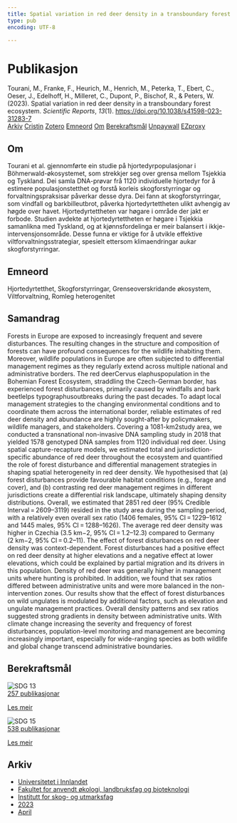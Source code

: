 ```yaml
---
title: Spatial variation in red deer density in a transboundary forest ecosystem
type: pub
encoding: UTF-8

---
```

<h1>Publikasjon</h1>
<article id="csl-bib-container-IPTGM5HV" class="csl-bib-container">
  <div class="csl-bib-body"> <div class="csl-entry">Tourani, M., Franke, F., Heurich, M., Henrich, M., Peterka, T., Ebert, C., Oeser, J., Edelhoff, H., Milleret, C., Dupont, P., Bischof, R., &#38; Peters, W. (2023). Spatial variation in red deer density in a transboundary forest ecosystem. <i>Scientific Reports</i>, <i>13</i>(1). <a href="https://doi.org/10.1038/s41598-023-31283-7">https://doi.org/10.1038/s41598-023-31283-7</a></div> </div>
  <div class="csl-bib-buttons">
    <a href="#taxonomy-article-IPTGM5HV" alt="archive" class="csl-bib-button">Arkiv</a>
    <a href="https://app.cristin.no/results/show.jsf?id=2139416" alt="Cristin" class="csl-bib-button">Cristin</a>
    <a href="http://zotero.org/groups/5881554/items/IPTGM5HV" alt="Zotero" class="csl-bib-button">Zotero</a>
    <a href="#keywords-article-IPTGM5HV" alt="keywords" class="csl-bib-button">Emneord</a>
    <a href="#about-article-IPTGM5HV" alt="about_pub" class="csl-bib-button">Om</a>
    <a href="#sdg-article-IPTGM5HV" alt="sdg" class="csl-bib-button">Berekraftsmål</a>
    <a href="https://www.nature.com/articles/s41598-023-31283-7.pdf" alt="Unpaywall" class="csl-bib-button">Unpaywall</a>
    <a href="https://www.nature.com/articles/s41598-023-31283-7.pdf" alt="EZproxy" class="csl-bib-button">EZproxy</a>
  </div>
  <div id="csl-bib-meta-container-IPTGM5HV"></div>
</article>
<div id="csl-bib-meta-IPTGM5HV" class="csl-bib-meta">
  <article id="about-article-IPTGM5HV" class="about_pub-article">
    <h1>Om</h1>
    Tourani et al. gjennomførte ein studie på hjortedyrpopulasjonar i Böhmerwald-økosystemet, som strekkjer seg over grensa mellom Tsjekkia og Tyskland. Dei samla DNA-prøvar frå 1120 individuelle hjortedyr for å estimere populasjonstetthet og forstå korleis skogforstyrringar og forvaltningspraksisar påverkar desse dyra. Dei fann at skogforstyrringar, som vindfall og barkbilleutbrot, påverka hjortedyrtettheten ulikt avhengig av høgde over havet. Hjortedyrtettheten var høgare i område der jakt er forbode. Studien avdekte at hjortedyrtettheten er høgare i Tsjekkia samanlikna med Tyskland, og at kjønnsfordelinga er meir balansert i ikkje-intervensjonsområde. Desse funna er viktige for å utvikle effektive viltforvaltningsstrategiar, spesielt ettersom klimaendringar aukar skogforstyrringar.
  </article>
  <article id="keywords-article-IPTGM5HV" class="keywords-article">
    <h1>Emneord</h1>
    Hjortedyrtetthet, Skogforstyrringar, Grenseoverskridande økosystem, Viltforvaltning, Romleg heterogenitet
  </article>
  <article id="abstract-article-IPTGM5HV" class="abstract-article">
    <h1>Samandrag</h1>
    Forests in Europe are exposed to increasingly frequent and severe disturbances. The resulting changes in the structure and composition of forests can have profound consequences for the wildlife inhabiting them. Moreover, wildlife populations in Europe are often subjected to differential management regimes as they regularly extend across multiple national and administrative borders. The red deerCervus elaphuspopulation in the Bohemian Forest Ecosystem, straddling the Czech-German border, has experienced forest disturbances, primarily caused by windfalls and bark beetleIps typographusoutbreaks during the past decades. To adapt local management strategies to the changing environmental conditions and to coordinate them across the international border, reliable estimates of red deer density and abundance are highly sought-after by policymakers, wildlife managers, and stakeholders. Covering a 1081-km2study area, we conducted a transnational non-invasive DNA sampling study in 2018 that yielded 1578 genotyped DNA samples from 1120 individual red deer. Using spatial capture-recapture models, we estimated total and jurisdiction-specific abundance of red deer throughout the ecosystem and quantified the role of forest disturbance and differential management strategies in shaping spatial heterogeneity in red deer density. We hypothesised that (a) forest disturbances provide favourable habitat conditions (e.g., forage and cover), and (b) contrasting red deer management regimes in different jurisdictions create a differential risk landscape, ultimately shaping density distributions. Overall, we estimated that 2851 red deer (95% Credible Interval = 2609–3119) resided in the study area during the sampling period, with a relatively even overall sex ratio (1406 females, 95% CI = 1229–1612 and 1445 males, 95% CI = 1288–1626). The average red deer density was higher in Czechia (3.5 km−2, 95% CI = 1.2–12.3) compared to Germany (2 km−2, 95% CI = 0.2–11). The effect of forest disturbances on red deer density was context-dependent. Forest disturbances had a positive effect on red deer density at higher elevations and a negative effect at lower elevations, which could be explained by partial migration and its drivers in this population. Density of red deer was generally higher in management units where hunting is prohibited. In addition, we found that sex ratios differed between administrative units and were more balanced in the non-intervention zones. Our results show that the effect of forest disturbances on wild ungulates is modulated by additional factors, such as elevation and ungulate management practices. Overall density patterns and sex ratios suggested strong gradients in density between administrative units. With climate change increasing the severity and frequency of forest disturbances, population-level monitoring and management are becoming increasingly important, especially for wide-ranging species as both wildlife and global change transcend administrative boundaries.
  </article>
  <article id="sdg-article-IPTGM5HV" class="sdg-article">
    <h1>Berekraftsmål</h1>
    <div class="sdg-container"><div id="sdg13" class="sdg">
        <img src="{{< params subfolder >}}images/sdg/sdg13_nn.png" class="image" alt="SDG 13">
        <div class="sdg-overlay">
          <a href="/nn/archive/?key=?sdg=13#archive" class="sdg-publication-count"><span>257</span> publikasjonar</a>
          <p><a href="https://fn.no/om-fn/fns-baerekraftsmaal/stoppe-klimaendringene?lang=nno-NO" class="sdg-read-more">Les meir</a></p>
        </div>
      </div> <div id="sdg15" class="sdg">
        <img src="{{< params subfolder >}}images/sdg/sdg15_nn.png" class="image" alt="SDG 15">
        <div class="sdg-overlay">
          <a href="/nn/archive/?key=?sdg=15#archive" class="sdg-publication-count"><span>538</span> publikasjonar</a>
          <p><a href="https://fn.no/om-fn/fns-baerekraftsmaal/livet-paa-land?lang=nno-NO" class="sdg-read-more">Les meir</a></p>
        </div>
      </div></div>
  </article>
  <article id="taxonomy-article-IPTGM5HV" class="taxonomy-article">
    <h1>Arkiv</h1>
    <ul>
      <li>
        <a href="/nn/archive/?key=3DCRN523">Universitetet i Innlandet</a>
      </li>
      <li>
        <a href="/nn/archive/?key=T77LXH6D">Fakultet for anvendt økologi, landbruksfag og bioteknologi</a>
      </li>
      <li>
        <a href="/nn/archive/?key=7TRARPE3">Institutt for skog- og utmarksfag</a>
      </li>
      <li>
        <a href="/nn/archive/?key=WXLLSUEU">2023</a>
      </li>
      <li>
        <a href="/nn/archive/?key=J3RKSNFL">April</a>
      </li>
    </ul>
  </article>
</div>
